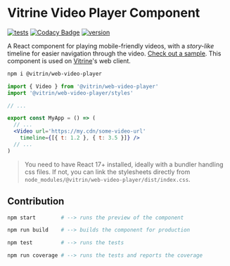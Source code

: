 # Vitrine Video Player Component


[![tests](https://img.shields.io/github/workflow/status/vitrin-app/vitrine-web-video-player/Test?label=tests&logo=mocha&logoColor=green)](https://github.com/loreanvictor/serverless-cloud-data-utils/actions?query=workflow%3A%22Test+and+Report+Coverage%22)
[![Codacy Badge](https://app.codacy.com/project/badge/Coverage/99a60df4002d4284aec9f227ac53a32e)](https://www.codacy.com/gh/vitrin-app/vitrine-web-video-player/dashboard?utm_source=github.com&utm_medium=referral&utm_content=vitrin-app/vitrine-web-video-player&utm_campaign=Badge_Coverage)
[![version](https://img.shields.io/npm/v/@vitrin/web-video-player?logo=npm)](https://www.npmjs.com/package/@vitrin/web-video-player)


A React component for playing mobile-friendly videos, with a _story-like_ timeline for easier navigation
through the video. [Check out a sample](https://web.vitrine.cloud/listing/8dbabad3-41c6-4fdd-b60a-15bd24427861). This component
is used on [Vitrine](https://vitrine.cloud)'s web client.

```bash
npm i @vitrin/web-video-player
```
```jsx
import { Video } from '@vitrin/web-video-player'
import '@vitrin/web-video-player/styles'

// ...

export const MyApp = () => (
  // ...
  <Video url='https://my.cdn/some-video-url'
    timeline={[{ t: 1.2 }, { t: 3.5 }]} />
  // ...
)
```

> You need to have React 17+ installed, ideally with a bundler handling css files. If not, you can link
> the stylesheets directly from `node_modules/@vitrin/web-video-player/dist/index.css`.

## Contribution

```bash
npm start        # --> runs the preview of the component
```
```bash
npm run build    # --> builds the component for production
```
```bash
npm test         # --> runs the tests
```
```bash
npm run coverage # --> runs the tests and reports the coverage
```